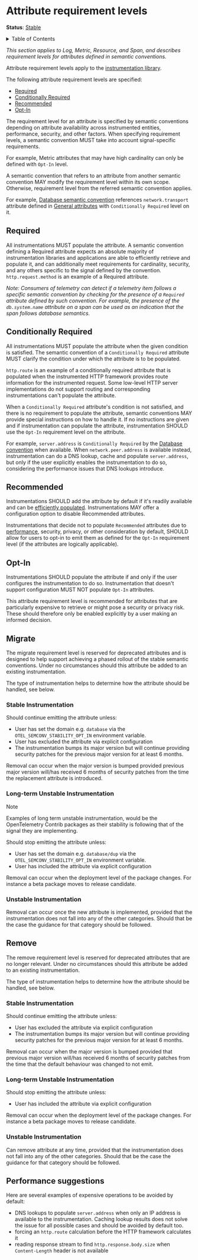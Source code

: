 # Attribute requirement levels

**Status**: [Stable][DocumentStatus]

<details>
<summary>Table of Contents</summary>

<!-- toc -->

- [Required](#required)
- [Conditionally Required](#conditionally-required)
- [Recommended](#recommended)
- [Opt-In](#opt-in)
- [Migrate](#migrate)
  - [Stable Instrumentation](#stable-instrumentation)
  - [Long-term Unstable Instrumentation](#long-term-unstable-instrumentation)
  - [Unstable Instrumentation](#unstable-instrumentation)
- [Remove](#remove)
  - [Stable Instrumentation](#stable-instrumentation-1)
  - [Long-term Unstable Instrumentation](#long-term-unstable-instrumentation-1)
  - [Unstable Instrumentation](#unstable-instrumentation-1)
- [Performance suggestions](#performance-suggestions)

<!-- tocstop -->

</details>

_This section applies to Log, Metric, Resource, and Span, and describes
requirement levels for attributes defined in semantic conventions._

Attribute requirement levels apply to the
[instrumentation library](https://opentelemetry.io/docs/concepts/glossary/#instrumentation-library).

The following attribute requirement levels are specified:

- [Required](#required)
- [Conditionally Required](#conditionally-required)
- [Recommended](#recommended)
- [Opt-In](#opt-in)

The requirement level for an attribute is specified by semantic conventions
depending on attribute availability across instrumented entities, performance,
security, and other factors. When specifying requirement levels, a semantic
convention MUST take into account signal-specific requirements.

For example, Metric attributes that may have high cardinality can only be
defined with `Opt-In` level.

A semantic convention that refers to an attribute from another semantic
convention MAY modify the requirement level within its own scope. Otherwise,
requirement level from the referred semantic convention applies.

<!-- TODO(jsuereth) - make examples not break on changes to semconv -->

For example, [Database semantic convention](../database/README.md) references
`network.transport` attribute defined in [General attributes](./README.md) with
`Conditionally Required` level on it.

## Required

All instrumentations MUST populate the attribute. A semantic convention defining
a Required attribute expects an absolute majority of instrumentation libraries
and applications are able to efficiently retrieve and populate it, and can
additionally meet requirements for cardinality, security, and any others
specific to the signal defined by the convention. `http.request.method` is an
example of a Required attribute.

_Note: Consumers of telemetry can detect if a telemetry item follows a specific
semantic convention by checking for the presence of a `Required` attribute
defined by such convention. For example, the presence of the `db.system.name`
attribute on a span can be used as an indication that the span follows database
semantics._

## Conditionally Required

All instrumentations MUST populate the attribute when the given condition is
satisfied. The semantic convention of a `Conditionally Required` attribute MUST
clarify the condition under which the attribute is to be populated.

`http.route` is an example of a conditionally required attribute that is
populated when the instrumented HTTP framework provides route information for
the instrumented request. Some low-level HTTP server implementations do not
support routing and corresponding instrumentations can't populate the attribute.

When a `Conditionally Required` attribute's condition is not satisfied, and
there is no requirement to populate the attribute, semantic conventions MAY
provide special instructions on how to handle it. If no instructions are given
and if instrumentation can populate the attribute, instrumentation SHOULD use
the `Opt-In` requirement level on the attribute.

<!-- TODO(jsuereth) - make examples not break on changes to semconv -->

For example, `server.address` is `Conditionally Required` by the
[Database convention](../database/README.md) when available. When
`network.peer.address` is available instead, instrumentation can do a DNS
lookup, cache and populate `server.address`, but only if the user explicitly
enables the instrumentation to do so, considering the performance issues that
DNS lookups introduce.

## Recommended

Instrumentations SHOULD add the attribute by default if it's readily available
and can be [efficiently populated](#performance-suggestions). Instrumentations
MAY offer a configuration option to disable Recommended attributes.

Instrumentations that decide not to populate `Recommended` attributes due to
[performance](#performance-suggestions), security, privacy, or other
consideration by default, SHOULD allow for users to opt-in to emit them as
defined for the `Opt-In` requirement level (if the attributes are logically
applicable).

## Opt-In

Instrumentations SHOULD populate the attribute if and only if the user
configures the instrumentation to do so. Instrumentation that doesn't support
configuration MUST NOT populate `Opt-In` attributes.

This attribute requirement level is recommended for attributes that are
particularly expensive to retrieve or might pose a security or privacy risk.
These should therefore only be enabled explicitly by a user making an informed
decision.

## Migrate

The migrate requirement level is reserved for deprecated attributes and is
designed to help support achieving a phased rollout of the stable semantic conventions.
Under no circumstances should this attribute be added to an existing instrumentation.

The type of instrumentation helps to determine how the attribute should be handled, see below.

### Stable Instrumentation

Should continue emitting the attribute unless:

* User has set the domain e.g. `database` via the `OTEL_SEMCONV_STABILITY_OPT_IN` environment variable.
* User has excluded the attribute via explicit configuration
* The instrumentation bumps its major version but will continue providing security patches for
the previous major version for at least 6 months.

Removal can occur when the major version is bumped provided previous major version will/has received 6 months of security patches from the time the replacement attribute is introduced.

### Long-term Unstable Instrumentation

> [!NOTE]
> Examples of long term unstable instrumentation, would be the OpenTelemetry Contrib packages as
> their stability is following that of the signal they are implementing.

Should stop emitting the attribute unless:

* User has set the domain e.g. `database/dup` via the `OTEL_SEMCONV_STABILITY_OPT_IN` environment variable.
* User has included the attribute via explicit configuration

Removal can occur when the deployment level of the package changes. For instance a beta package moves to release candidate.

### Unstable Instrumentation

Removal can occur once the new attribute is implemented,
provided that the instrumentation does not fall into any of the other categories.
Should that be the case the guidance for that category should be followed.

## Remove

The remove requirement level is reserved for deprecated attributes that are no longer relevant.
Under no circumstances should this attribute be added to an existing instrumentation.

The type of instrumentation helps to determine how the attribute should be handled, see below.

### Stable Instrumentation

Should continue emitting the attribute unless:

* User has excluded the attribute via explicit configuration
* The instrumentation bumps its major version but will continue providing security patches for
the previous major version for at least 6 months.

Removal can occur when the major version is bumped provided that previous major version will/has
received 6 months of security patches from the time that the default behaviour was changed to not emit.

### Long-term Unstable Instrumentation

Should stop emitting the attribute unless:

* User has included the attribute via explicit configuration

Removal can occur when the deployment level of the package changes. For instance a beta package moves to release candidate.

### Unstable Instrumentation

Can remove attribute at any time,
provided that the instrumentation does not fall into any of the other categories.
Should that be the case the guidance for that category should be followed.

## Performance suggestions

Here are several examples of expensive operations to be avoided by default:

- DNS lookups to populate `server.address` when only an IP address is available
  to the instrumentation. Caching lookup results does not solve the issue for
  all possible cases and should be avoided by default too.
- forcing an `http.route` calculation before the HTTP framework calculates it
- reading response stream to find `http.response.body.size` when
  `Content-Length` header is not available

[DocumentStatus]:
  https://opentelemetry.io/docs/specs/otel/document-status
